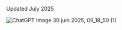 Updated July 2025

![ChatGPT Image 30 juin 2025, 09_18_50 (1)](https://github.com/user-attachments/assets/d27b5f0e-08bb-4846-a9ce-da7aa0c88d9b)
